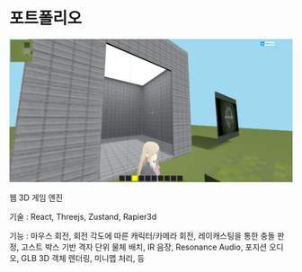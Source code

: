 # 포트폴리오

![Alt text](https://github.com/tactics6655/portfolio/blob/main/3d_engine.png)

웹 3D 게임 엔진

기술 : React, Threejs, Zustand, Rapier3d

기능 : 마우스 회전, 회전 각도에 따른 캐릭터/카메라 회전, 레이캐스팅을 통한 충돌 판정, 고스트 박스 기반 격자 단위 물체 배치, IR 음장, Resonance Audio, 포지션 오디오, GLB 3D 객체 렌더링, 미니맵 처리, 등

